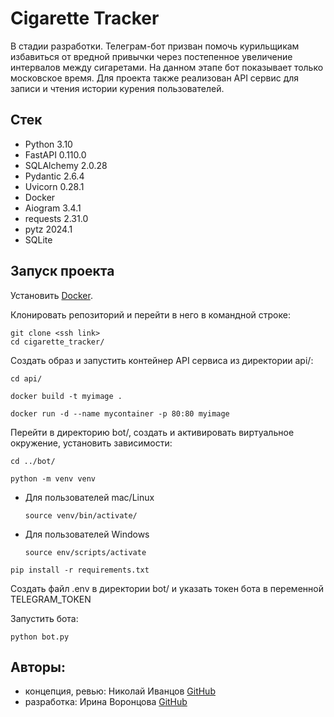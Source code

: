 # Cigarette Tracker

В стадии разработки.
Телеграм-бот призван помочь курильщикам избавиться от вредной привычки через постепенное увеличение интервалов между сигаретами. 
На данном этапе бот показывает только московское время.
Для проекта также реализован API сервис для записи и чтения истории курения пользователей.

## Стек

- Python 3.10
- FastAPI 0.110.0
- SQLAlchemy 2.0.28
- Pydantic 2.6.4
- Uvicorn 0.28.1
- Docker
- Aiogram 3.4.1
- requests 2.31.0
- pytz 2024.1
- SQLite

## Запуск проекта

Установить [Docker](https://www.docker.com/).

Клонировать репозиторий и перейти в него в командной строке:

```
git clone <ssh link>
cd cigarette_tracker/
```

Создать образ и запустить контейнер API сервиса из директории api/:

```
сd api/
```
```
docker build -t myimage .
```
```
docker run -d --name mycontainer -p 80:80 myimage
```

Перейти в директорию bot/, создать и активировать виртуальное окружение, установить зависимости:

```
cd ../bot/
```
```
python -m venv venv
```

- Для пользователей mac/Linux

  ```
  source venv/bin/activate/
  ```
  
- Для пользователей Windows

  ```
  source env/scripts/activate
  ```

```
pip install -r requirements.txt
```

Создать файл .env в директории bot/ и указать токен бота в переменной TELEGRAM_TOKEN

Запустить бота:

```
python bot.py
```

## Авторы:

- концепция, ревью: Николай Иванцов [GitHub](https://github.com/mikolainer) 
- разработка: Ирина Воронцова [GitHub](https://github.com/RavenIV)
